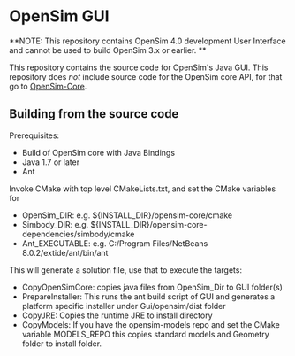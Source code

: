 OpenSim GUI 
============

**NOTE: This repository contains OpenSim 4.0 development User Interface and cannot be used to build 
OpenSim 3.x or earlier. **

This repository contains the source code for OpenSim's Java GUI. This repository does *not*
include source code for the OpenSim core API, for that go to 
[OpenSim-Core](https://github.com/opensim-org/opensim-core).


Building from the source code
-----------------------------
Prerequisites:
- Build of OpenSim core with Java Bindings
- Java 1.7 or later
- Ant

Invoke CMake with top level CMakeLists.txt, and set the CMake variables for
  - OpenSim_DIR: e.g. ${INSTALL_DIR}/opensim-core/cmake
  - Simbody_DIR: e.g. ${INSTALL_DIR}/opensim-core-dependencies/simbody/cmake
  - Ant_EXECUTABLE: e.g. C:/Program Files/NetBeans 8.0.2/extide/ant/bin/ant

  This will generate a solution file, use that to execute the targets:
   - CopyOpenSimCore: copies java files from OpenSim_Dir to GUI folder(s)
   - PrepareInstaller: This runs the ant build script of GUI and generates a platform specific installer under Gui/opensim/dist folder
   - CopyJRE: Copies the runtime JRE to install directory
   - CopyModels: If you have the opensim-models repo and set the CMake variable MODELS_REPO this copies standard models and Geometry folder to install folder.
   

[buildstatus_image_travis]: https://travis-ci.org/opensim-org/opensim-core.svg?branch=master
[travisci]: https://travis-ci.org/opensim-org/opensim-core
[buildstatus_image_appveyor]: https://ci.appveyor.com/api/projects/status/i4wxnmx9jlk69kge/branch/master?svg=true
[appveyorci]: https://ci.appveyor.com/project/opensim-org/opensim-core/branch/master
[running_gif]: doc/images/opensim_running.gif
[simple_example_gif]: doc/images/opensim_double_pendulum_muscle.gif
[java]: http://www.oracle.com/technetwork/java/javase/downloads/index.html
